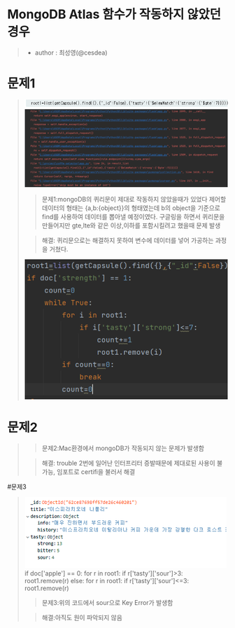# MongoDB Atlas 함수가 작동하지 않았던 경우

> - author : 최성영(@cesdea)
# 문제1
> ![trouble5-1.png](./image/trouble5-1.png)
> ![trouble5.png](./image/trouble5.png)
> 
>> 문제1:mongoDB의 퀴리문이 제대로 작동하지 않았을때가 있었다 제어할 데이터의 형태는 {a,b:{object}}의 형태였는데 b의 object을 기준으로 find를 사용하여 데이터를 뽑아낼 예정이였다. 구글링을 하면서 퀴리문을 만들어지만 gte,lte와 같은 이상,이하를 포함시킬려고 했을때 문제 발생
> 
>> 해결: 퀴리문으로는 해결하지 못하여 변수에 데이터를 넣어 가공하는 과정을 거쳤다.
> 
> ![trouble5-2.png](./image/trouble5-2.png)
# 문제2
>>문제2:Mac환경에서 mongoDB가 작동되지 않는 문제가 발생함
> 
>>해결: trouble 2번에 일어난 인터프리터 증발때문에 제대로된 사용이 불가능, 임포트로 certifi을 불러서 해결
>
#문제3
> ![trouble5-3.png](./image/trouble5-3.png)
>     if doc['apple'] == 0:
>          for r in root1:
>            if r['tasty']['sour']>3:
>               root1.remove(r)
>     else:
>         for r in root1:
>           if r['tasty']['sour']<=3:
>               root1.remove(r)
>>문제3:위의 코드에서 sour으로 Key Error가 발생함
> 
>> 해결:아직도 원이 파악되지 않음
